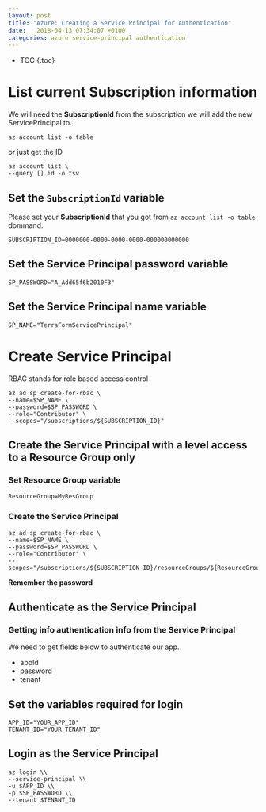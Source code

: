 ```yaml
---
layout: post
title: "Azure: Creating a Service Principal for Authentication"
date:   2018-04-13 07:34:07 +0100
categories: azure service-principal authentication
---
```


* TOC
{:toc}

# List current Subscription information

We will need the **SubscriptionId** from the subscription we will add the new ServicePrincipal to.

````
az account list -o table
````
or just get the ID

````
az account list \
--query [].id -o tsv
````

## Set the `SubscriptionId` variable

Please set your **SubscriptionId** that you got from `az account list -o table` dommand.

````
SUBSCRIPTION_ID=0000000-0000-0000-0000-000000000000
````

## Set the **Service Principal** password variable

````
SP_PASSWORD="A_Add65f6b2010F3"
````

## Set the **Service Principal** name variable

````
SP_NAME="TerraFormServicePrincipal"
````

# Create Service Principal

RBAC stands for role based access control

````
az ad sp create-for-rbac \
--name=$SP_NAME \
--password=$SP_PASSWORD \
--role="Contributor" \
--scopes="/subscriptions/${SUBSCRIPTION_ID}"
````

## Create the Service Principal with a level access to a Resource Group only

### Set Resource Group variable

````
ResourceGroup=MyResGroup
````

### Create the Service Principal

````
az ad sp create-for-rbac \
--name=$SP_NAME \
--password=$SP_PASSWORD \
--role="Contributor" \
--scopes="/subscriptions/${SUBSCRIPTION_ID}/resourceGroups/${ResourceGroup}"
````
**Remember the password**

## Authenticate as the Service Principal

### Getting info authentication info from the Service Principal

We need to get fields below to authenticate our app.

* appId
* password
* tenant

## Set the variables required for login


```
APP_ID="YOUR_APP_ID"
TENANT_ID="YOUR_TENANT_ID"
````

## Login as the Service Principal

````
az login \\
--service-principal \\
-u $APP_ID \\
-p $SP_PASSWORD \\
--tenant $TENANT_ID
````
